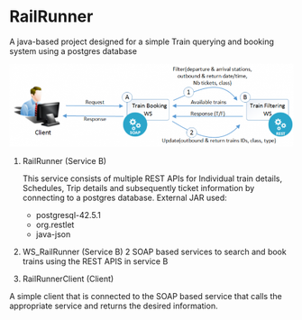 ﻿# RailRunner

A java-based project designed for a simple Train querying and booking system using a postgres database

![Description of the services](/RailRunner/flow.png?raw=true "Flow")

 1. RailRunner (Service B)
 
    This service consists of multiple REST APIs for Individual train details, Schedules, Trip details and subsequently ticket information by connecting to a postgres database.
    External JAR used: 
	 - postgresql-42.5.1
	 - org.restlet
	 - java-json

  
 3. WS_RailRunner (Service B)
    2 SOAP based services to search and book trains using the REST APIS in service B 
  

 4.  RailRunnerClient (Client)

 A simple client that is connected to the SOAP based service that calls the appropriate service and returns the desired information.


